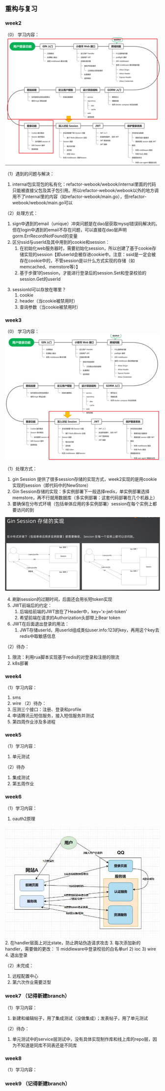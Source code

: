 ## 重构与复习

### week2
（0） 学习内容：
<img src="image/week2.png">

（1）遇到的问题与解决：
1. internal包实现包的私有化：refactor-webook/webook/internal里面的代码只能被直接父包及其子包引用。所以refactor-webook/webook以外的地方调用不了internal里的内容（如refactor-webook/main.go），但refactor-webook/webook/main.go可以

（2）处理方式：
1. sign中遇到的email（unique）冲突问题是在dao层获取mysql错误码解决的。但在login中遇到的email不存在问题，可以直接在dao层声明gorm.ErrRecordNotFound的变量
2. 区分ssid与userId及其中用到的cookie和session：
   1) 在初始化web服务器时，需要初始化session，所以创建了基于cookie存储实现的session【即userId会被存进cookie中。注意：ssid是一定会被存在cookie中的，不管session是以什么方式实现的存储（如memcached、memstore等）】
   2) 基于步骤1的session，才能进行登录后的session.Set和登录校验的session.Get的userId
3) sessionId可以存放在哪里？
   1) cookie
   2) header（当cookie被禁用时）
   3) 查询参数（当cookie被禁用时）

### week3
（0） 学习内容：
<img src="image/week3.png">

（1）处理方式：
1. gin Session 提供了很多session存储的实现方式，week2实现的是用cookie实现的session（即代码中的NewStore）
2. Gin Session存储的实现：多实例部署下一般选择redis，单实例部署选择memstore，再不行就用数据库（多实例部署：这套代码部署在几个机器上）
3. 要确保在分布式环境（包括单体应用的多实例部署）session在每个实例上都要访问的到

<img src="image/week3_session.png">

4. 刷新session的过期时间，后面还会用长短token实现
5. JWT前端后的约定：
   1) 后端给前端的JWT放在了Header中，key='x-jwt-token'
   2) 希望前端在请求的Authorization头部带上Bear token
6. JWT在后面退出登录的用法：
   1) JWT存储userId，用userId组成类似user.info:123的key，再用这个key去redis中取敏感信息

（2）待办：
1. 限流：利用rua脚本实现基于redis的对登录和注册的限流
2. k8s部署

### week4
（1）学习内容：
1. sms
2. wire
（2）待办：
1. 压测三个接口：注册、登录和profile
2. 申请腾讯云短信服务，接入短信服务并测试
3. 第四周作业涉及多进程


### week5
（1）学习内容：
1. 单元测试

（2）待办
1. 集成测试
2. 第五周作业

### week6 

（1）学习内容：
1. oauth2原理
<img src="image/week6_oauth2.jpg">
2. 在handler层面上对比state，防止跨站伪造请求攻击
3. 每次添加新的handler，需要做的更改：
   1) middleware中登录校验的白名单url
   2) ioc
   3) wire
4. 退出登录

（2）未完成：
1. 远程配置中心
2. 第六次作业需要泛型

### week7  （记得新建branch）
（1）学习内容：
1. 新建和编辑帖子，用了集成测试（没做集成）；发表帖子，用了单元测试

（2）待办：
1. 单元测试中的service层测试中，没有具体实现制作库和线上库的repo层，因为不知道是同库不同表还是不同库


### week8
（1）学习内容：




### week9  （记得新建branch）